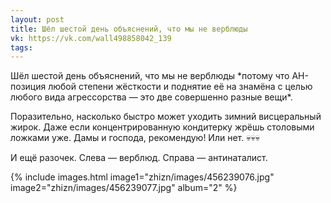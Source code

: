 ```yaml
---
layout: post
title: Шёл шестой день объяснений, что мы не верблюды
vk: https://vk.com/wall498858042_139
tags:
---
```

Шёл шестой день объяснений, что мы не верблюды \*потому что АН-позиция любой степени жёсткости и поднятие её на знамёна с целью любого вида агрессорства — это две совершенно разные вещи\*.

Поразительно, насколько быстро может уходить зимний висцеральный жирок. Даже если концентрированную кондитерку жрёшь столовыми ложками уже. Дамы и господа, рекомендую! Или нет. 💀💀💀

И ещё разочек. Слева — верблюд. Справа — антинаталист.

{% include images.html image1="zhizn/images/456239076.jpg" image2="zhizn/images/456239077.jpg" album="2" %}